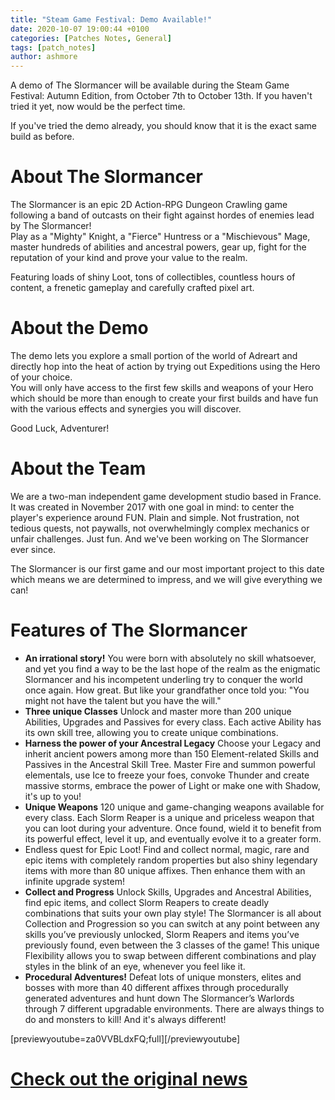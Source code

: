 ```yaml
---
title: "Steam Game Festival: Demo Available!"
date: 2020-10-07 19:00:44 +0100
categories: [Patches Notes, General]
tags: [patch_notes]
author: ashmore
---
```

A demo of The Slormancer will be available during the Steam Game Festival: Autumn Edition, from October 7th to October 13th. If you haven't tried it yet, now would be the perfect time.  
  
If you've tried the demo already, you should know that it is the exact same build as before.  
  
  
About The Slormancer
====================

  
The Slormancer is an epic 2D Action-RPG Dungeon Crawling game following a band of outcasts on their fight against hordes of enemies lead by The Slormancer!  
Play as a "Mighty" Knight, a "Fierce" Huntress or a "Mischievous" Mage, master hundreds of abilities and ancestral powers, gear up, fight for the reputation of your kind and prove your value to the realm.  
  
Featuring loads of shiny Loot, tons of collectibles, countless hours of content, a frenetic gameplay and carefully crafted pixel art.  
  
  
About the Demo
==============

  
The demo lets you explore a small portion of the world of Adreart and directly hop into the heat of action by trying out Expeditions using the Hero of your choice.  
You will only have access to the first few skills and weapons of your Hero which should be more than enough to create your first builds and have fun with the various effects and synergies you will discover.  
  
Good Luck, Adventurer!  
  
  
About the Team
==============

  
We are a two-man independent game development studio based in France. It was created in November 2017 with one goal in mind: to center the player's experience around FUN. Plain and simple. Not frustration, not tedious quests, not paywalls, not overwhelmingly complex mechanics or unfair challenges. Just fun. And we've been working on The Slormancer ever since.  
  
The Slormancer is our first game and our most important project to this date which means we are determined to impress, and we will give everything we can!  
  
  
Features of The Slormancer
==========================

  
* **An irrational story!**
You were born with absolutely no skill whatsoever, and yet you find a way to be the last hope of the realm as the enigmatic Slormancer and his incompetent underling try to conquer the world once again. How great. But like your grandfather once told you: "You might not have the talent but you have the will."
* **Three unique Classes**
Unlock and master more than 200 unique Abilities, Upgrades and Passives for every class. Each active Ability has its own skill tree, allowing you to create unique combinations.
* **Harness the power of your Ancestral Legacy**
Choose your Legacy and inherit ancient powers among more than 150 Element-related Skills and Passives in the Ancestral Skill Tree.
Master Fire and summon powerful elementals, use Ice to freeze your foes, convoke Thunder and create massive storms, embrace the power of Light or make one with Shadow, it's up to you!
* **Unique Weapons**
120 unique and game-changing weapons available for every class. Each Slorm Reaper is a unique and priceless weapon that you can loot during your adventure. Once found, wield it to benefit from its powerful effect, level it up, and eventually evolve it to a greater form.
* Endless quest for Epic Loot!
Find and collect normal, magic, rare and epic items with completely random properties but also shiny legendary items with more than 80 unique affixes.
Then enhance them with an infinite upgrade system!
* **Collect and Progress**
Unlock Skills, Upgrades and Ancestral Abilities, find epic items, and collect Slorm Reapers to create deadly combinations that suits your own play style!
The Slormancer is all about Collection and Progression so you can switch at any point between any skills you’ve previously unlocked, Slorm Reapers and items you’ve previously found, even between the 3 classes of the game! This unique Flexibility allows you to swap between different combinations and play styles in the blink of an eye, whenever you feel like it.
* **Procedural Adventures!**
Defeat lots of unique monsters, elites and bosses with more than 40 different affixes through procedurally generated adventures and hunt down The Slormancer’s Warlords through 7 different upgradable environments. There are always things to do and monsters to kill! And it's always different!
  
  
[previewyoutube=za0VVBLdxFQ;full][/previewyoutube]

# <a href="https://steamstore-a.akamaihd.net/news/externalpost/steam_community_announcements/3853351107546290864" target="_blank">Check out the original news</a>